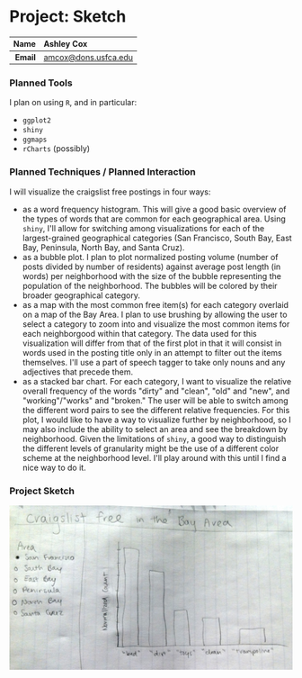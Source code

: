 Project: Sketch
==============================

| **Name**  | Ashley Cox  |
|----------:|:-------------|
| **Email** | amcox@dons.usfca.edu |

### Planned Tools ###
I plan on using `R`, and in particular:
- `ggplot2`
- `shiny`
- `ggmaps`
- `rCharts` (possibly)

### Planned Techniques / Planned Interaction ###
I will visualize the craigslist free postings in four ways:
- as a word frequency histogram. This will give a good basic overview of the types of words that are common for each geographical area. Using `shiny`, I'll allow for switching among visualizations for each of the largest-grained geographical categories (San Francisco, South Bay, East Bay, Peninsula, North Bay, and Santa Cruz). 
- as a bubble plot. I plan to plot normalized posting volume (number of posts divided by number of residents) against average post length (in words) per neighborhood with the size of the bubble representing the population of the neighborhood. The bubbles will be colored by their broader geographical category. 
- as a map with the most common free item(s) for each category overlaid on a map of the Bay Area. I plan to use brushing by allowing the user to select a category to zoom into and visualize the most common items for each neighborgood within that category. The data used for this visualization will differ from that of the first plot in that it will consist in words used in the posting title only in an attempt to filter out the items themselves. I'll use a part of speech tagger to take only nouns and any adjectives that precede them. 
- as a stacked bar chart. For each category, I want to visualize the relative overall frequency of the words "dirty" and "clean", "old" and "new", and "working"/"works" and "broken." The user will be able to switch among the different word pairs to see the different relative frequencies. For this plot, I would like to have a way to visualize further by neighborhood, so I may also include the ability to select an area and see the breakdown by neighborhood. Given the limitations of `shiny`, a good way to distinguish the different levels of granularity might be the use of a different color scheme at the neighborhood level. I'll play around with this until I find a nice way to do it.


### Project Sketch ###
![](sketch.jpeg)

